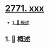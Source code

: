 # [2771. xxx](https://github.com/Tdahuyou/TNotes.leetcode/tree/main/notes/2771.%20xxx)

<!-- region:toc -->

- [1. 📝 概述](#1--概述)

<!-- endregion:toc -->

## 1. 📝 概述
